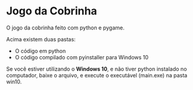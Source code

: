 # Jogo da Cobrinha
O jogo da cobrinha feito com python e pygame.

Acima existem duas pastas:
- O código em python
- O código compilado com pyinstaller para Windows 10

Se você estiver utilizando o **Windows 10**, e não tiver
python instalado no computador, baixe o arquivo, e execute o
executável (main.exe) na pasta win10.
